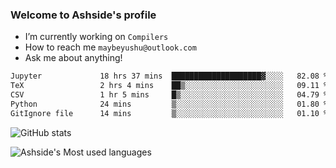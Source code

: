 ### Welcome to Ashside's profile

- I’m currently working on `Compilers`
- How to reach me `maybeyushu@outlook.com`
- Ask me about anything!

<!--START_SECTION:waka-->

```txt
Jupyter             18 hrs 37 mins  ████████████████████▓░░░░   82.08 %
TeX                 2 hrs 4 mins    ██▒░░░░░░░░░░░░░░░░░░░░░░   09.11 %
CSV                 1 hr 5 mins     █▒░░░░░░░░░░░░░░░░░░░░░░░   04.79 %
Python              24 mins         ▒░░░░░░░░░░░░░░░░░░░░░░░░   01.80 %
GitIgnore file      14 mins         ▒░░░░░░░░░░░░░░░░░░░░░░░░   01.10 %
```

<!--END_SECTION:waka-->

![GitHub stats](https://github-readme-stats.vercel.app/api?username=Ashside)

![Ashside's Most used languages](https://github-readme-stats.vercel.app/api/top-langs/?username=Ashside&layout=compact&hide_border=true&langs_count=10)


